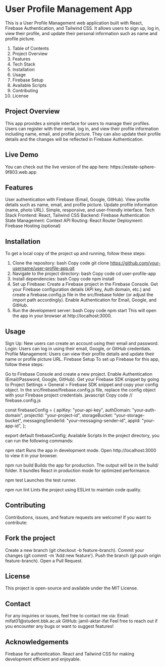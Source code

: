 # User Profile Management App


This is a User Profile Management web application built with React, Firebase Authentication, and Tailwind CSS. It allows users to sign up, log in, view their profile, and update their personal information such as name and profile picture.

1. Table of Contents
2. Project Overview
3. Features
4. Tech Stack
5. Installation
6. Usage
7. Firebase Setup
8. Available Scripts
9. Contributing
10. License


<h2>Project Overview</h2>
This app provides a simple interface for users to manage their profiles. Users can register with their email, log in, and view their profile information including name, email, and profile picture. They can also update their profile details and the changes will be reflected in Firebase Authentication.

<h2>Live Demo</h2>
You can check out the live version of the app here: https://estate-sphere-9f803.web.app

<h2>Features</h2>
User authentication with Firebase (Email, Google, GitHub).
View profile details such as name, email, and profile picture.
Update profile information (name, photo URL).
Simple, responsive, and user-friendly interface.
Tech Stack
Frontend: React, Tailwind CSS
Backend: Firebase Authentication
State Management: Context API
Routing: React Router
Deployment: Firebase Hosting (optional)


<h2>Installation</h2>
To get a local copy of the project up and running, follow these steps:

1. Clone the repository:
bash
Copy code
git clone https://github.com/your-username/user-profile-app.git
2. Navigate to the project directory:
bash
Copy code
cd user-profile-app
3. Install dependencies:
bash
Copy code
npm install
4. Set up Firebase:
Create a Firebase project in the Firebase Console.
Get your Firebase configuration details (API key, Auth domain, etc.) and create a firebase.config.js file in the src/firebase folder (or adjust the import path accordingly).
Enable Authentication for Email, Google, and GitHub.
5. Run the development server:
bash
Copy code
npm start
This will open the app in your browser at http://localhost:3000.

<h2>Usage</h2>
Sign Up: New users can create an account using their email and password.
Login: Users can log in using their email, Google, or GitHub credentials.
Profile Management: Users can view their profile details and update their name or profile picture URL.
Firebase Setup
To set up Firebase for this app, follow these steps:

Go to Firebase Console and create a new project.
Enable Authentication (Email/Password, Google, GitHub).
Get your Firebase SDK snippet by going to Project Settings > General > Firebase SDK snippet and copy your config object.
In the src/firebase/firebase.config.js file, replace the config object with your Firebase project credentials.
javascript
Copy code
// firebase.config.js

const firebaseConfig = {
  apiKey: "your-api-key",
  authDomain: "your-auth-domain",
  projectId: "your-project-id",
  storageBucket: "your-storage-bucket",
  messagingSenderId: "your-messaging-sender-id",
  appId: "your-app-id",
};

export default firebaseConfig;
Available Scripts
In the project directory, you can run the following commands:

npm start
Runs the app in development mode. Open http://localhost:3000 to view it in your browser.

npm run build
Builds the app for production. The output will be in the build/ folder. It bundles React in production mode for optimized performance.

npm test
Launches the test runner.

npm run lint
Lints the project using ESLint to maintain code quality.

<h2>Contributing</h2>
Contributions, issues, and feature requests are welcome! If you want to contribute:

<h2>Fork the project</h2>
Create a new branch (git checkout -b feature-branch).
Commit your changes (git commit -m 'Add new feature').
Push the branch (git push origin feature-branch).
Open a Pull Request.

<h2>License</h2>
This project is open-source and available under the MIT License.

<h2>Contact</h2>
For any inquiries or issues, feel free to contact me via:
Email: mifat01@student.bbk.ac.uk
GitHub: jamil-aktar-ifat
Feel free to reach out if you encounter any bugs or want to suggest features!

<h2>Acknowledgements</h2>
Firebase for authentication.
React and Tailwind CSS for making development efficient and enjoyable.
